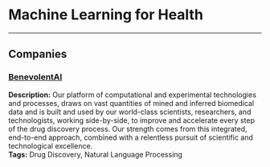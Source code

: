 # Machine Learning for Health

---

## Companies 

### [BenevolentAI](https://benevolent.ai/) ###
**Description:** Our platform of computational and experimental technologies and processes, draws on vast quantities of mined and inferred biomedical data and is built and used by our world-class scientists, researchers, and technologists, working side-by-side, to improve and accelerate every step of the drug discovery process. Our strength comes from this integrated, end-to-end approach, combined with a relentless pursuit of scientific and technological excellence.  
**Tags:** Drug Discovery, Natural Language Processing 
